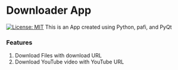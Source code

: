 # Downloader App
[![License: MIT](https://img.shields.io/badge/License-MIT-yellow.svg)](https://github.com/upenderrreddy/Downloder-App/blob/master/LICENSE.md)
This is an App created using Python, pafi, and PyQt

### Features
1. Download Files with download URL
2. Download YouTube video with YouTube URL